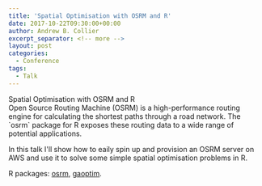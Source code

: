 ```yaml
---
title: 'Spatial Optimisation with OSRM and R'
date: 2017-10-22T09:30:00+00:00
author: Andrew B. Collier
excerpt_separator: <!-- more -->
layout: post
categories:
  - Conference
tags:
  - Talk
---
```


<div class="talk">
	<div class="title">
	Spatial Optimisation with OSRM and R
	</div>
	<div class="abstract">
Open Source Routing Machine (OSRM) is a high-performance routing engine for calculating the shortest paths through a road network. The `osrm` package for R exposes these routing data to a wide range of potential applications.

In this talk I'll show how to eaily spin up and provision an OSRM server on AWS and use it to solve some simple spatial optimisation problems in R.

R packages: [osrm](https://cran.r-project.org/web/packages/osrm/index.html), [gaoptim](https://cran.r-project.org/web/packages/gaoptim/index.html).
	</div>
</div>